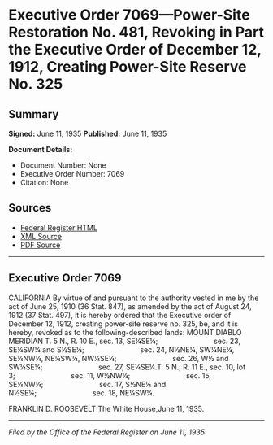 # Executive Order 7069—Power-Site Restoration No. 481, Revoking in Part the Executive Order of December 12, 1912, Creating Power-Site Reserve No. 325

## Summary

**Signed:** June 11, 1935
**Published:** June 11, 1935

**Document Details:**
- Document Number: None
- Executive Order Number: 7069
- Citation: None

## Sources
- [Federal Register HTML](https://www.presidency.ucsb.edu/documents/executive-order-7069-power-site-restoration-no-481-revoking-part-the-executive-order)
- [XML Source](None)
- [PDF Source](None)

---

## Executive Order 7069

CALIFORNIA
By virtue of and pursuant to the authority vested in me by the act of June 25, 1910 (36 Stat. 847), as amended by the act of August 24, 1912 (37 Stat. 497), it is hereby ordered that the Executive order of December 12, 1912, creating power-site reserve no. 325, be, and it is hereby, revoked as to the following-described lands:
MOUNT DIABLO MERIDIAN
T. 5 N., R. 10 E., sec. 13, SE¼SE¼;                            sec. 23, SE¼SW¼ and S½SE¼;                            sec. 24, N½NE¼, SW¼NE¼, SE¼NW¼, NE¼SW¼, NW¼SE¼;                            sec. 26, W½ and SW¼SE¼;                            sec. 27, SE¼SE¼.T. 5 N., R. 11 E., sec. 10, lot 3;                            sec. 11, W½NW¼;                            sec. 15, SE¼NW¼;                            sec. 17, S½NE¼ and N½SE¼;                            sec. 18, NE¼SW¼.

FRANKLIN D. ROOSEVELT
The White House,June 11, 1935.

---

*Filed by the Office of the Federal Register on June 11, 1935*
